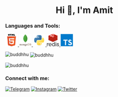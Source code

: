 <h1 align="center">Hi 👋, I'm Amit</h1>

<h3 align="left">Languages and Tools:</h3>

<p align="left"> <a href="https://www.w3.org/html/" target="_blank"> <img src="https://raw.githubusercontent.com/devicons/devicon/master/icons/html5/html5-original-wordmark.svg" alt="html5" width="40" height="40"/> </a> <a href="https://www.mongodb.com/" target="_blank"> <img src="https://raw.githubusercontent.com/devicons/devicon/master/icons/mongodb/mongodb-original-wordmark.svg" alt="mongodb" width="40" height="40"/> </a> <a href="https://www.python.org" target="_blank"> <img src="https://raw.githubusercontent.com/devicons/devicon/master/icons/python/python-original.svg" alt="python" width="40" height="40"/> </a> <a href="https://redis.io" target="_blank"> <img src="https://raw.githubusercontent.com/devicons/devicon/master/icons/redis/redis-original-wordmark.svg" alt="redis" width="40" height="40"/> </a> <a href="https://www.typescriptlang.org/" target="_blank"> <img src="https://raw.githubusercontent.com/devicons/devicon/master/icons/typescript/typescript-original.svg" alt="typescript" width="40" height="40"/> </a> </p>

<p><img align="left" src="https://github-readme-stats.vercel.app/api/top-langs?username=buddhhu&show_icons=true&locale=en&layout=compact" alt="buddhhu" /></p>

<p>&nbsp;<img align="center" src="https://github-readme-stats.vercel.app/api?username=buddhhu&show_icons=true&count_private=true&locale=en" alt="buddhhu" /></p>

<p><img align="center" src="https://github-readme-streak-stats.herokuapp.com/?user=buddhhu&" alt="buddhhu" /></p>

<h3 align="left">Connect with me:</h3>

<p align=left>

[![Telegram](https://img.shields.io/badge/Telegram-2CA5E0?style=for-the-badge&logo=telegram&logoColor=white)](https://t.me/buddhhu)
[![Instagram](https://img.shields.io/badge/Instagram-E4405F?style=for-the-badge&logo=instagram&logoColor=white)](https://www.instagram.com/buddhhu_hu/)
[![Twitter](https://img.shields.io/badge/Twitter-1DA1F2?style=for-the-badge&logo=twitter&logoColor=white)](https://twitter.com/kumar___amit)
</p>
